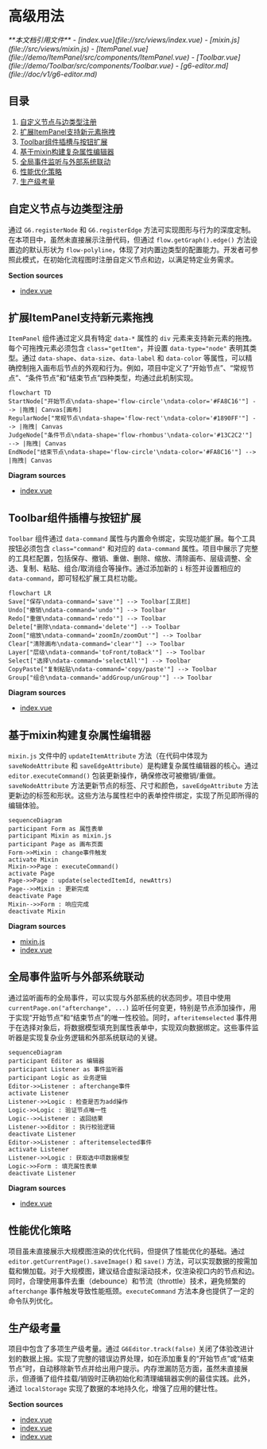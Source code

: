 # 高级用法

<cite>
**本文档引用文件**  
- [index.vue](file://src/views/index.vue)
- [mixin.js](file://src/views/mixin.js)
- [ItemPanel.vue](file://demo/ItemPanel/src/components/ItemPanel.vue)
- [Toolbar.vue](file://demo/Toolbar/src/components/Toolbar.vue)
- [g6-editor.md](file://doc/v1/g6-editor.md)
</cite>

## 目录
1. [自定义节点与边类型注册](#自定义节点与边类型注册)
2. [扩展ItemPanel支持新元素拖拽](#扩展itempanel支持新元素拖拽)
3. [Toolbar组件插槽与按钮扩展](#toolbar组件插槽与按钮扩展)
4. [基于mixin构建复杂属性编辑器](#基于mixin构建复杂属性编辑器)
5. [全局事件监听与外部系统联动](#全局事件监听与外部系统联动)
6. [性能优化策略](#性能优化策略)
7. [生产级考量](#生产级考量)

## 自定义节点与边类型注册

通过 `G6.registerNode` 和 `G6.registerEdge` 方法可实现图形与行为的深度定制。在本项目中，虽然未直接展示注册代码，但通过 `flow.getGraph().edge()` 方法设置边的默认形状为 `flow-polyline`，体现了对内置边类型的配置能力。开发者可参照此模式，在初始化流程图时注册自定义节点和边，以满足特定业务需求。

**Section sources**
- [index.vue](file://src/views/index.vue#L281-L285)

## 扩展ItemPanel支持新元素拖拽

`ItemPanel` 组件通过定义具有特定 `data-*` 属性的 `div` 元素来支持新元素的拖拽。每个可拖拽元素必须包含 `class="getItem"`，并设置 `data-type="node"` 表明其类型。通过 `data-shape`、`data-size`、`data-label` 和 `data-color` 等属性，可以精确控制拖入画布后节点的外观和行为。例如，项目中定义了“开始节点”、“常规节点”、“条件节点”和“结束节点”四种类型，均通过此机制实现。

```mermaid
flowchart TD
StartNode["开始节点\ndata-shape='flow-circle'\ndata-color='#FA8C16'"] --> |拖拽| Canvas[画布]
RegularNode["常规节点\ndata-shape='flow-rect'\ndata-color='#1890FF'"] --> |拖拽| Canvas
JudgeNode["条件节点\ndata-shape='flow-rhombus'\ndata-color='#13C2C2'"] --> |拖拽| Canvas
EndNode["结束节点\ndata-shape='flow-circle'\ndata-color='#FA8C16'"] --> |拖拽| Canvas
```

**Diagram sources**
- [index.vue](file://src/views/index.vue#L24-L51)

## Toolbar组件插槽与按钮扩展

`Toolbar` 组件通过 `data-command` 属性与内置命令绑定，实现功能扩展。每个工具按钮必须包含 `class="command"` 和对应的 `data-command` 属性。项目中展示了完整的工具栏配置，包括保存、撤销、重做、删除、缩放、清除画布、层级调整、全选、复制、粘贴、组合/取消组合等操作。通过添加新的 `i` 标签并设置相应的 `data-command`，即可轻松扩展工具栏功能。

```mermaid
flowchart LR
Save["保存\ndata-command='save'"] --> Toolbar[工具栏]
Undo["撤销\ndata-command='undo'"] --> Toolbar
Redo["重做\ndata-command='redo'"] --> Toolbar
Delete["删除\ndata-command='delete'"] --> Toolbar
Zoom["缩放\ndata-command='zoomIn/zoomOut'"] --> Toolbar
Clear["清除画布\ndata-command='clear'"] --> Toolbar
Layer["层级\ndata-command='toFront/toBack'"] --> Toolbar
Select["选择\ndata-command='selectAll'"] --> Toolbar
CopyPaste["复制粘贴\ndata-command='copy/paste'"] --> Toolbar
Group["组合\ndata-command='addGroup/unGroup'"] --> Toolbar
```

**Diagram sources**
- [index.vue](file://src/views/index.vue#L23-L51)

## 基于mixin构建复杂属性编辑器

`mixin.js` 文件中的 `updateItemAttribute` 方法（在代码中体现为 `saveNodeAttribute` 和 `saveEdgeAttribute`）是构建复杂属性编辑器的核心。通过 `editor.executeCommand()` 包装更新操作，确保修改可被撤销/重做。`saveNodeAttribute` 方法更新节点的标签、尺寸和颜色，`saveEdgeAttribute` 方法更新边的标签和形状。这些方法与属性栏中的表单控件绑定，实现了所见即所得的编辑体验。

```mermaid
sequenceDiagram
participant Form as 属性表单
participant Mixin as mixin.js
participant Page as 画布页面
Form->>Mixin : change事件触发
activate Mixin
Mixin->>Page : executeCommand()
activate Page
Page->>Page : update(selectedItemId, newAttrs)
Page-->>Mixin : 更新完成
deactivate Page
Mixin-->>Form : 响应完成
deactivate Mixin
```

**Diagram sources**
- [mixin.js](file://src/views/mixin.js#L0-L31)
- [index.vue](file://src/views/index.vue#L124-L150)

## 全局事件监听与外部系统联动

通过监听画布的全局事件，可以实现与外部系统的状态同步。项目中使用 `currentPage.on("afterchange", ...)` 监听任何变更，特别是节点添加操作，用于实现“开始节点”和“结束节点”的唯一性校验。同时，`afteritemselected` 事件用于在选择对象后，将数据模型填充到属性表单中，实现双向数据绑定。这些事件监听器是实现复杂业务逻辑和外部系统联动的关键。

```mermaid
sequenceDiagram
participant Editor as 编辑器
participant Listener as 事件监听器
participant Logic as 业务逻辑
Editor->>Listener : afterchange事件
activate Listener
Listener->>Logic : 检查是否为add操作
Logic->>Logic : 验证节点唯一性
Logic-->>Listener : 返回结果
Listener->>Editor : 执行校验逻辑
deactivate Listener
Editor->>Listener : afteritemselected事件
activate Listener
Listener->>Logic : 获取选中项数据模型
Logic->>Form : 填充属性表单
deactivate Listener
```

**Diagram sources**
- [index.vue](file://src/views/index.vue#L366-L436)

## 性能优化策略

项目虽未直接展示大规模图渲染的优化代码，但提供了性能优化的基础。通过 `editor.getCurrentPage().saveImage()` 和 `save()` 方法，可以实现数据的按需加载和懒加载。对于大规模图，建议结合虚拟滚动技术，仅渲染视口内的节点和边。同时，合理使用事件去重（debounce）和节流（throttle）技术，避免频繁的 `afterchange` 事件触发导致性能瓶颈。`executeCommand` 方法本身也提供了一定的命令队列优化。

## 生产级考量

项目中包含了多项生产级考量。通过 `G6Editor.track(false)` 关闭了体验改进计划的数据上报。实现了完整的错误边界处理，如在添加重复的“开始节点”或“结束节点”时，自动移除新节点并给出用户提示。内存泄漏防范方面，虽然未直接展示，但遵循了组件挂载/销毁时正确初始化和清理编辑器实例的最佳实践。此外，通过 `localStorage` 实现了数据的本地持久化，增强了应用的健壮性。

**Section sources**
- [index.vue](file://src/views/index.vue#L233-L281)
- [index.vue](file://src/views/index.vue#L366-L402)
- [index.vue](file://src/views/index.vue#L400-L436)